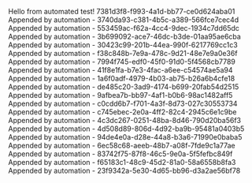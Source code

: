 
 Hello from automated test! 7381d3f8-f993-4a1d-bb77-ce0d624aba01
Appended by automation - 3740da93-c381-4b5c-a389-566fce7cec4d
Appended by automation - 553459ac-f62a-4cc4-9dec-1934c7dd65dc
Appended by automation - 3b699092-ace7-46dc-b3de-01aa95ae6cba
Appended by automation - 30423c99-201b-44ea-990f-6217769cc1c3
Appended by automation - f38c848b-7e9a-478c-9d21-48e7e9a0e36f
Appended by automation - 7994f745-edf0-45f0-91d0-5f4568cb7789
Appended by automation - 41f8e1fa-b7e3-4fac-a6ee-c54574ae5a94
Appended by automation - 1a6f0adf-4979-4b03-ab75-b26a6b4cfe18
Appended by automation - de485c20-3ad9-4174-b699-20fab54d2515
Appended by automation - 9afbea7b-bb97-4af1-b0b6-98ac1482aff5
Appended by automation - c0cdd6b7-f701-4a3f-8d73-027c30553734
Appended by automation - c745ebec-2e0a-4ff2-82c4-2945c6e1c9be
Appended by automation - 4c3dc267-0251-48ba-8d46-790d20ba56f3
Appended by automation - 4d508d89-806d-4d92-ba9b-95481a0403b5
Appended by automation - 94de4e0a-d28e-44a8-b3a6-71990e0baba5
Appended by automation - 6ec58c68-aeeb-48b7-a08f-7fde9c1a77ae
Appended by automation - 83742f75-87f8-46c5-9e0a-5f5fefbc849f
Appended by automation - f65183c1-48c9-45d2-81a0-58a6558b8fa3
Appended by automation - 23f9342a-5e30-4d65-bb96-d3a2ae56bf78